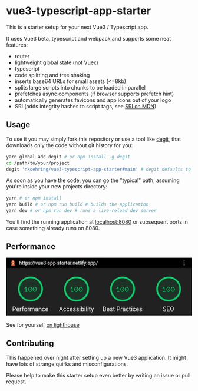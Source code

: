 # vue3-typescript-app-starter

This is a starter setup for your next Vue3 / Typescript app.

It uses Vue3 beta, typescript and webpack and supports some neat features:

* router
* lightweight global state (not Vuex)
* typescript
* code splitting and tree shaking
* inserts base64 URLs for small assets (<=8kb)
* splits large scripts into chunks to be loaded in parallel
* prefetches async components (if browser supports prefetch hint)
* automatically generates favicons and app icons out of your logo
* SRI (adds integrity hashes to script tags, see [SRI on MDN](https://developer.mozilla.org/en-US/docs/Web/Security/Subresource_Integrity))

## Usage

To use it you may simply fork this repository or use a tool like [degit](https://github.com/Rich-Harris/degit), that downloads only the code without git history for you:

```sh
yarn global add degit # or npm install -g degit
cd /path/to/your/project
degit 'nkoehring/vue3-typescript-app-starter#main' # degit defaults to master
```

As soon as you have the code, you can go the "typical" path, assuming you're inside your new projects directory:

```sh
yarn # or npm install
yarn build # or npm run build # builds the application
yarn dev # or npm run dev # runs a live-reload dev server
```

You'll find the running application at [localhost:8080](http://localhost:8080) or subsequent ports in case something already runs on 8080.

## Performance

![lighthouse score](./lighthouse-score.jpg)

See for yourself [on lighthouse](https://googlechrome.github.io/lighthouse/viewer/?psiurl=https%3A%2F%2Fvue3-app-starter.netlify.app%2F&strategy=mobile&category=performance&category=accessibility&category=best-practices&category=seo)

## Contributing

This happened over night after setting up a new Vue3 application. It might have lots of strange quirks and misconfigurations.

Please help to make this starter setup even better by writing an issue or pull request.

